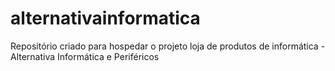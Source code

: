 # alternativainformatica
Repositório criado para hospedar o projeto loja de produtos de informática - Alternativa Informática e Periféricos
